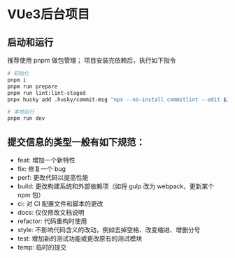 # VUe3后台项目
## 启动和运行
推荐使用 pnpm 做包管理；
项目安装完依赖后，执行如下指令
```bash
# 初始化
pnpm i
pnpm run prepare
pnpm run lint:lint-staged
pnpx husky add .husky/commit-msg "npx --no-install commitlint --edit $1"

# 本地运行
pnpm run dev
```

## 提交信息的类型一般有如下规范：
- feat: 增加一个新特性
- fix: 修复一个 bug
- perf: 更改代码以提高性能
- build: 更改构建系统和外部依赖项（如将 gulp 改为 webpack，更新某个 npm 包）
- ci: 对 CI 配置文件和脚本的更改
- docs: 仅仅修改文档说明
- refactor: 代码重构时使用
- style: 不影响代码含义的改动，例如去掉空格、改变缩进、增删分号
- test: 增加新的测试功能或更改原有的测试模块
- temp: 临时的提交
